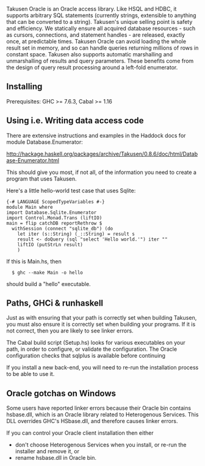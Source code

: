 Takusen Oracle is an Oracle access library. Like HSQL and HDBC, it supports arbitrary SQL statements (currently strings, extensible to anything that can be converted to a string).  Takusen's unique selling point is safety and efficiency. We statically ensure all acquired database resources - such as cursors, connections, and statement handles - are released, exactly once, at predictable times. Takusen Oracle can avoid loading the whole result set in memory, and so can handle queries returning millions of rows in constant space. Takusen also supports automatic marshalling and unmarshalling of results and query parameters. These benefits come from the design of query result processing around a left-fold enumerator.

Installing
----------
Prerequisites: GHC >= 7.6.3, Cabal >= 1.16

Using i.e. Writing data access code
-----------------------------------
There are extensive instructions and examples in the Haddock docs
for module Database.Enumerator:

http://hackage.haskell.org/packages/archive/Takusen/0.8.6/doc/html/Database-Enumerator.html

This should give you most, if not all, of the information you need to
create a program that uses Takusen.

Here's a little hello-world test case that uses Sqlite:

```
{-# LANGUAGE ScopedTypeVariables #-}
module Main where
import Database.Sqlite.Enumerator
import Control.Monad.Trans (liftIO)
main = flip catchDB reportRethrow $
  withSession (connect "sqlite_db") (do
    let iter (s::String) (_::String) = result s
    result <- doQuery (sql "select 'Hello world.'") iter ""
    liftIO (putStrLn result)
    )
```

If this is Main.hs, then
```
  $ ghc --make Main -o hello
```
should build a "hello" executable.


Paths, GHCi & runhaskell
------------------------
Just as with ensuring that your path is correctly set when building Takusen,
you must also ensure it is correctly set when building your programs.
If it is not correct, then you are likely to see linker errors.

The Cabal build script (Setup.hs) looks for various executables
on your path, in order to configure, or validate the configuration.
The Oracle configuration checks that sqlplus is available before continuing

If you install a new back-end, you will need to re-run the installation
process to be able to use it.

Oracle gotchas on Windows
-------------------------
Some users have reported linker errors because their Oracle bin contains
hsbase.dll, which is an Oracle library related to Heterogenous Services.
This DLL overrides GHC's HSbase.dll, and therefore causes linker errors.

If you can control your Oracle client installation then either
 - don't choose Heterogenous Services when you install,
   or re-run the installer and remove it, or
 - rename hsbase.dll in Oracle bin.

